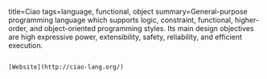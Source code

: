 title=Ciao
tags=language, functional, object
summary=General-purpose programming language which supports logic, constraint, functional, higher-order, and object-oriented programming styles. Its main design objectives are high expressive power, extensibility, safety, reliability, and efficient execution.
~~~~~~

[Website](http://ciao-lang.org/)
